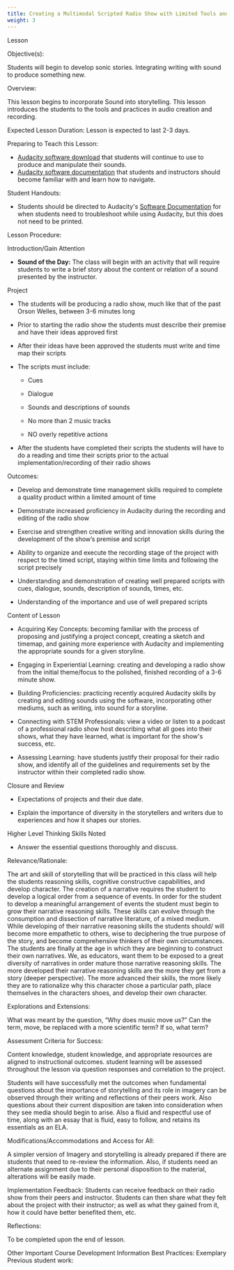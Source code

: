 ```yaml
---
title: Creating a Multimodal Scripted Radio Show with Limited Tools and Time about a Subject Matter that is Pertinent to Time
weight: 3
---
```

 Lesson

 Objective(s):

Students will begin to develop sonic stories. Integrating writing with sound to produce something new.

 Overview:

This lesson begins to incorporate Sound into storytelling. This lesson introduces the students to the tools and practices in audio creation and recording.

 Expected Lesson Duration: 
Lesson is expected to last 2-3 days.

 Preparing to Teach this Lesson:
-	[Audacity software download](http://www.audacityteam.org/) that students will continue to use to produce and manipulate their sounds.
- [Audacity software documentation](http://manual.audacityteam.org/#tutorials) that students and instructors should become familiar with and learn how to navigate.

 Student Handouts:
- Students should be directed to Audacity's [Software Documentation](http://manual.audacityteam.org/#tutorials) for when students need to troubleshoot while using Audacity, but this does not need to be printed.

 Lesson Procedure:

 Introduction/Gain Attention
-  **Sound of the Day:** The class will begin with an activity that will require students to write a brief story about the content or relation of a sound presented by the instructor.

 Project

-   The students will be producing a radio show, much like that of the past Orson Welles, between 3-6 minutes long
    
-   Prior to starting the radio show the students must describe their premise and have their ideas approved first
    
-   After their ideas have been approved the students must write and time map their scripts
    
-   The scripts must include:
    
	-   Cues
    
	-   Dialogue
    
	-   Sounds and descriptions of sounds
    
	-   No more than 2 music tracks
    
	-   NO overly repetitive actions
   
-   After the students have completed their scripts the students will have to do a reading and time their scripts prior to the actual implementation/recording of their radio shows

 Outcomes:

-   Develop and demonstrate time management skills required to complete a quality product within a limited amount of time
    
-   Demonstrate increased proficiency in Audacity during the recording and editing of the radio show
    
-   Exercise and strengthen creative writing and innovation skills during the development of the show’s premise and script
    
-   Ability to organize and execute the recording stage of the project with respect to the timed script, staying within time limits and following the script precisely
    
-   Understanding and demonstration of creating well prepared scripts with cues, dialogue, sounds, description of sounds, times, etc.
    
-   Understanding of the importance and use of well prepared scripts

  Content of Lesson
- Acquiring Key Concepts: becoming familiar with the process of proposing and justifying a project concept, creating a sketch and timemap, and gaining more experience with Audacity and implementing the appropriate sounds for a given storyline.

- Engaging in Experiential Learning: creating and developing a radio show from the initial theme/focus to the polished, finished recording of a 3-6 minute show.

- Building Proficiencies: practicing recently acquired Audacity skills by creating and editing sounds using the software, incorporating other mediums, such as writing, into sound for a storyline.

- Connecting with STEM Professionals: view a video or listen to a podcast of a professional radio show host describing what all goes into their shows, what they have learned, what is important for the show's success, etc.

- Assessing Learning: have students justify their proposal for their radio show, and identify all of the guidelines and requirements set by the instructor within their completed radio show.


 Closure and Review

-   Expectations of projects and their due date.
    
-   Explain the importance of diversity in the storytellers and writers due to experiences and how it shapes our stories.
    
 Higher Level Thinking Skills Noted
    

-   Answer the essential questions thoroughly and discuss.
    

 Relevance/Rationale:

The art and skill of storytelling that will be practiced in this class will help the students reasoning skills, cognitive constructive capabilities, and develop character. The creation of a narrative requires the student to develop a logical order from a sequence of events. In order for the student to develop a meaningful arrangement of events the student must begin to grow their narrative reasoning skills. These skills can evolve through the consumption and dissection of narrative literature, of a mixed medium. While developing of their narrative reasoning skills the students should/ will become more empathetic to others, wise to deciphering the true purpose of the story, and become comprehensive thinkers of their own circumstances. The students are finally at the age in which they are beginning to construct their own narratives. We, as educators, want them to be exposed to a great diversity of narratives in order mature those narrative reasoning skills. The more developed their narrative reasoning skills are the more they get from a story (deeper perspective). The more advanced their skills, the more likely they are to rationalize why this character chose a particular path, place themselves in the characters shoes, and develop their own character.

  

 Explorations and Extensions:

What was meant by the question, “Why does music move us?” Can the term, move, be replaced with a more scientific term? If so, what term?

 Assessment Criteria for Success:

Content knowledge, student knowledge, and appropriate resources are aligned to instructional outcomes. student learning will be assessed throughout the lesson via question responses and correlation to the project.

Students will have successfully met the outcomes when fundamental questions about the importance of storytelling and its role in imagery can be observed through their writing and reflections of their peers work. Also questions about their current disposition are taken into consideration when they see media should begin to arise. Also a fluid and respectful use of time, along with an essay that is fluid, easy to follow, and retains its essentials as an ELA.

  

 Modifications/Accommodations and Access for All:

A simpler version of Imagery and storytelling is already prepared if there are students that need to re-review the information. Also, if students need an alternate assignment due to their personal disposition to the material, alterations will be easily made.

 Implementation Feedback: 
Students can receive feedback on their radio show from their peers and instructor. Students can then share what they felt about the project with their instructor; as well as what they gained from it, how it could have better benefited them, etc.
  

 Reflections:

To be completed upon the end of lesson.


 Other Important Course Development Information
 Best Practices:
Exemplary Previous student work: 
